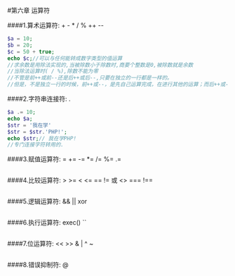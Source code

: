 #第六章 运算符    

####1.算术运算符: + - * / % ++ --
```php
$a = 10;
$b = 20;
$c = 50 + true;
echo $c;//可以与任何能转成数字类型的值运算
//求余数是用除法实现的,当被除数小于除数时,商要个整数是0,被除数就是余数
//当除法运算时( / %),除数不能为零
//不管是前++或前--还是后++或后--,只要在独立的一行都是一样的。
//但是，不是独立一行的时候，前++或--，是先自己运算完成，在进行其他的运算；而后++或--，就是等你公式先算完，再来加上这个值
```
####2.字符串连接符: .
```php
$a .= 10;
echo $a;
$str = '我在学'
$str = $str.'PHP!';
echo $str;// 我在学PHP!
//专门连接字符转用的.
```
####3.赋值运算符: = += -= *= /= %= .=
```
```
####4.比较运算符: > >= < <= == != 或 <> === !==
```
```     
####5.逻辑运算符: && || xor
```
```
####6.执行运算符: exec() ``
```
```
####7.位运算符: << >> & | ^ ~
```
```
####8.错误抑制符: @ 
```
```